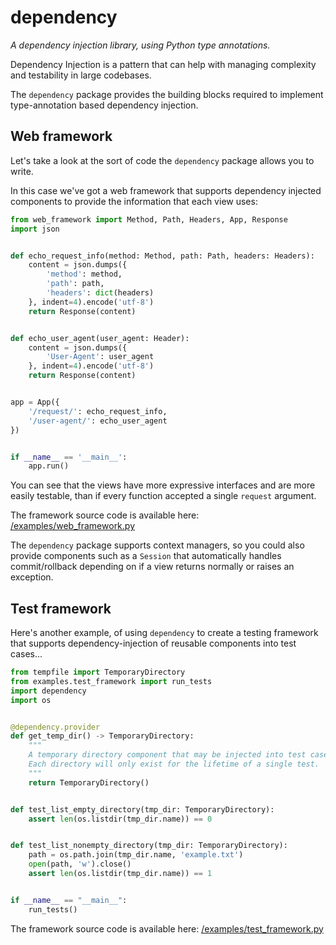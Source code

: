 # dependency

*A dependency injection library, using Python type annotations.*

Dependency Injection is a pattern that can help with managing complexity
and testability in large codebases.

The `dependency` package provides the building blocks required to
implement type-annotation based dependency injection.

## Web framework

Let's take a look at the sort of code the `dependency` package allows you to write.

In this case we've got a web framework that supports dependency injected components
to provide the information that each view uses:

```python
from web_framework import Method, Path, Headers, App, Response
import json


def echo_request_info(method: Method, path: Path, headers: Headers):
    content = json.dumps({
        'method': method,
        'path': path,
        'headers': dict(headers)
    }, indent=4).encode('utf-8')
    return Response(content)


def echo_user_agent(user_agent: Header):
    content = json.dumps({
        'User-Agent': user_agent
    }, indent=4).encode('utf-8')
    return Response(content)


app = App({
    '/request/': echo_request_info,
    '/user-agent/': echo_user_agent
})


if __name__ == '__main__':
    app.run()
```

You can see that the views have more expressive interfaces and are more
easily testable, than if every function accepted a single `request` argument.

The framework source code is available here: [/examples/web_framework.py](/examples/web_framework.py)

The `dependency` package supports context managers, so you could also provide
components such as a `Session` that automatically handles commit/rollback
depending on if a view returns normally or raises an exception.

## Test framework

Here's another example, of using `dependency` to create a testing framework
that supports dependency-injection of reusable components into test cases...

```python
from tempfile import TemporaryDirectory
from examples.test_framework import run_tests
import dependency
import os


@dependency.provider
def get_temp_dir() -> TemporaryDirectory:
    """
    A temporary directory component that may be injected into test cases.
    Each directory will only exist for the lifetime of a single test.
    """
    return TemporaryDirectory()


def test_list_empty_directory(tmp_dir: TemporaryDirectory):
    assert len(os.listdir(tmp_dir.name)) == 0


def test_list_nonempty_directory(tmp_dir: TemporaryDirectory):
    path = os.path.join(tmp_dir.name, 'example.txt')
    open(path, 'w').close()
    assert len(os.listdir(tmp_dir.name)) == 1


if __name__ == "__main__":
    run_tests()
```

The framework source code is available here: [/examples/test_framework.py](/examples/test_framework.py)
